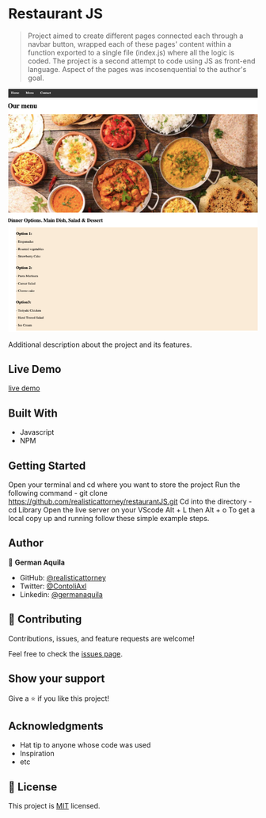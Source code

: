 # Restaurant JS

> Project aimed to create different pages connected each through a navbar button, wrapped each of these pages' content within a function exported to a single file (index.js) where all the logic is coded. The project is a second attempt to code using JS as front-end language. Aspect of the pages was incosenquential to the author's goal.

![screenshot](./dist/assets/repos-assets/screenshot.png)

Additional description about the project and its features.

## Live Demo

[live demo](http://germanaquila.me/restaurantJS/)

## Built With

- Javascript
- NPM

## Getting Started

Open your terminal and cd where you want to store the project
Run the following command - git clone https://github.com/realisticattorney/restaurantJS.git
Cd into the directory - cd Library
Open the live server on your VScode Alt + L then Alt + o
To get a local copy up and running follow these simple example steps.

## Author


👤 **German Aquila**

- GitHub: [@realisticattorney](https://github.com/realisticattorney)
- Twitter: [@ContoliAxl](https://www.twitter.com/contoliaxl)
- Linkedin: [@germanaquila](https://www.linkedin.com/in/german-aquila-55a9171b5/)

## 🤝 Contributing

Contributions, issues, and feature requests are welcome!

Feel free to check the [issues page](../../issues/).

## Show your support

Give a ⭐️ if you like this project!

## Acknowledgments

- Hat tip to anyone whose code was used
- Inspiration
- etc

## 📝 License

This project is [MIT](./MIT.md) licensed.